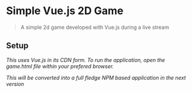 # Simple Vue.js 2D Game

> A simple 2d game developed with Vue.js during a live stream

## Setup
_This uses Vue.js in its CDN form. To run the application, open the game.html file within your prefered browser._


*This will be converted into a full fledge NPM based application in the next version*
